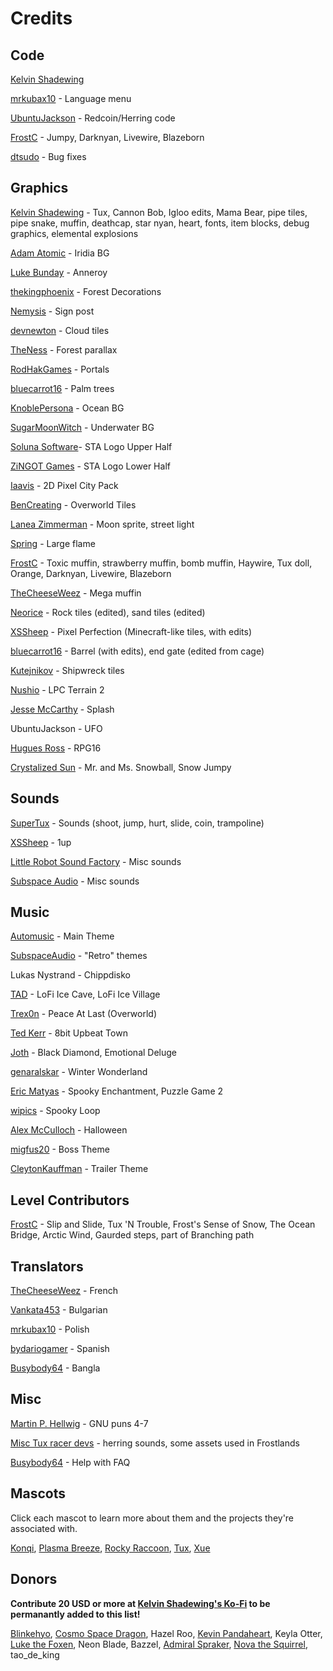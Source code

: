 # Credits

## Code

[Kelvin Shadewing](http://kelvinshadewing.net)

[mrkubax10](https://github.com/mrkubax10) - Language menu

[UbuntuJackson](https://github.com/UbuntuJackson) - Redcoin/Herring code

[FrostC](https://www.youtube.com/channel/UCy9RpAf9M8icNBRXf3S6rmw) - Jumpy, Darknyan, Livewire, Blazeborn

[dtsudo](https://github.com/dtsudo) - Bug fixes

## Graphics

[Kelvin Shadewing](http://kelvinshadewing.net) - Tux, Cannon Bob, Igloo edits, Mama Bear, pipe tiles, pipe snake, muffin, deathcap, star nyan, heart, fonts, item blocks, debug graphics, elemental explosions

[Adam Atomic](http://www.adamatomic.com) - Iridia BG

[Luke Bunday](http://pixeljoint.com/p/43158.htm) - Anneroy

[thekingphoenix](https://opengameart.org/content/tileset-platform-forest) - Forest Decorations

[Nemysis](https://opengameart.org/users/nemisys) - Sign post

[devnewton](https://opengameart.org/users/devnewton) - Cloud tiles

[TheNess](https://opengameart.org/users/theness) - Forest parallax

[RodHakGames](https://opengameart.org/users/rodhakgames) - Portals

[bluecarrot16](https://opengameart.org/users/bluecarrot16) - Palm trees

[KnoblePersona](https://opengameart.org/users/knoblepersona) - Ocean BG

[SugarMoonWitch](http://sugarmoonwitch.com/) - Underwater BG

[Soluna Software](https://opengameart.org/users/soluna-software)-  STA Logo Upper Half

[ZiNGOT Games](https://opengameart.org/users/zingot) - STA Logo Lower Half

[Iaavis](https://opengameart.org/users/laavis) - 2D Pixel City Pack

[BenCreating](https://opengameart.org/users/bencreating) - Overworld Tiles

[Lanea Zimmerman](https://opengameart.org/users/sharm) - Moon sprite, street light

[Spring](https://opengameart.org/users/spring-spring) - Large flame

[FrostC](https://www.youtube.com/channel/UCy9RpAf9M8icNBRXf3S6rmw) - Toxic muffin, strawberry muffin, bomb muffin, Haywire, Tux doll, Orange, Darknyan, Livewire, Blazeborn

[TheCheeseWeez]() - Mega muffin

[Neorice](https://www.deviantart.com/neoriceisgood) - Rock tiles (edited), sand tiles (edited)

[XSSheep](https://www.minecraftforum.net/forums/mapping-and-modding-java-edition/resource-packs/1242533-pixel-perfection-now-with-polar-bears-1-11) - Pixel Perfection (Minecraft-like tiles, with edits)

[bluecarrot16](https://opengameart.org/users/bluecarrot16) - Barrel (with edits), end gate (edited from cage)

[Kutejnikov](https://opengameart.org/users/kutejnikov) - Shipwreck tiles

[Nushio](http://opengameart.org/users/nushio) - LPC Terrain 2

[Jesse McCarthy](https://opengameart.org/users/jesse-mccarthy) - Splash

UbuntuJackson - UFO

[Hugues Ross](https://content.minetest.net/users/Hugues%20Ross/) - RPG16

[Crystalized Sun]() - Mr. and Ms. Snowball, Snow Jumpy

## Sounds

[SuperTux](https://github.com/supertux/supertux) - Sounds (shoot, jump, hurt, slide, coin, trampoline)

[XSSheep](https://www.minecraftforum.net/forums/mapping-and-modding-java-edition/resource-packs/1242533-pixel-perfection-now-with-polar-bears-1-11) - 1up

[Little Robot Sound Factory](https://opengameart.org/content/8-bit-sound-effects-library) - Misc sounds

[Subspace Audio](https://opengameart.org/content/512-sound-effects-8-bit-style) - Misc sounds

## Music

[Automusic](https://www.youtube.com/watch?v=xPxCaCN_dCQ) - Main Theme

[SubspaceAudio](https://opengameart.org/content/5-chiptunes-action) - "Retro" themes

Lukas Nystrand - Chippdisko

[TAD](https://opengameart.org/users/tad) - LoFi Ice Cave, LoFi Ice Village

[Trex0n](https://opengameart.org/users/trex0n) - Peace At Last (Overworld)

[Ted Kerr](https://opengameart.org/users/wolfgang) - 8bit Upbeat Town

[Joth](https://opengameart.org/users/joth) - Black Diamond, Emotional Deluge

[genaralskar](https://opengameart.org/users/genaralskar) - Winter Wonderland

[Eric Matyas](https://soundimage.org) - Spooky Enchantment, Puzzle Game 2

[wipics](https://opengameart.org/users/wipics) - Spooky Loop

[Alex McCulloch](https://opengameart.org/users/pro-sensory) - Halloween

[migfus20](https://opengameart.org/users/migfus20) - Boss Theme

[CleytonKauffman](https://soundcloud.com/cleytonkauffman) - Trailer Theme

## Level Contributors

[FrostC](https://www.youtube.com/channel/UCy9RpAf9M8icNBRXf3S6rmw) - Slip and Slide, Tux 'N Trouble, Frost's Sense of Snow, The Ocean Bridge, Arctic Wind, Gaurded steps, part of Branching path

## Translators

[TheCheeseWeez](https://github.com/TheTort) - French

[Vankata453](https://github.com/Vankata453) - Bulgarian

[mrkubax10](https://github.com/mrkubax10) - Polish

[bydariogamer](https://github.com/bydariogamer) - Spanish

[Busybody64](https://github.com/Busybody64) - Bangla

## Misc

[Martin P. Hellwig]() - GNU puns 4-7

[Misc Tux racer devs](http://tuxracer.sourceforge.net/) - herring sounds, some assets used in Frostlands

[Busybody64](https://github.com/Busybody64) - Help with FAQ

## Mascots

Click each mascot to learn more about them and the projects they're associated with.

[Konqi](https://community.kde.org/Konqi), [Plasma Breeze](https://www.deviantart.com/sheeppony/art/Plasma-Breeze-814699638), [Rocky Raccoon](https://wiki.minix3.org/doku.php?id=mascot), [Tux](https://en.wikipedia.org/wiki/Tux_(mascot)), [Xue](https://docs.xfce.org/)

## Donors

**Contribute 20 USD or more at [Kelvin Shadewing's Ko-Fi](https://ko-fi.com/kelvinshadewing) to be permanantly added to this list!**

[Blinkehyo](https://www.youtube.com/c/Blinkehyo), [Cosmo Space Dragon](https://www.youtube.com/channel/UCUWmz_daYiPH0YJ-SzLssAg), Hazel Roo, [Kevin Pandaheart](https://www.youtube.com/fichinga), Keyla Otter, [Luke the Foxen](https://www.deviantart.com/lukethefoxen), Neon Blade, Bazzel, [Admiral Spraker](https://www.twitch.tv/adm_spraker), [Nova the Squirrel](https://novasquirrel.com/), tao_de_king
